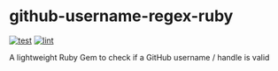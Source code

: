 # github-username-regex-ruby

[![test](https://github.com/GrantBirki/github-username-regex-ruby/actions/workflows/test.yml/badge.svg)](https://github.com/GrantBirki/github-username-regex-ruby/actions/workflows/test.yml) [![lint](https://github.com/GrantBirki/github-username-regex-ruby/actions/workflows/lint.yml/badge.svg)](https://github.com/GrantBirki/github-username-regex-ruby/actions/workflows/lint.yml)

A lightweight Ruby Gem to check if a GitHub username / handle is valid
